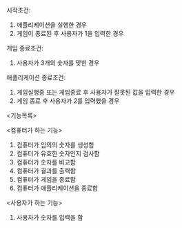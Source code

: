 시작조건:  
1. 애플리케이션을 실행한 경우
2. 게임이 종료된 후 사용자가 1을 입력한 경우

게임 종료조건:
1. 사용자가 3개의 숫자를 맞힌 경우

애플리케이션 종료조건:
1. 게임실행중 또는 게임종료 후 사용자가 잘못된 값을 입력한 경우
2. 게임 종료 후 사용자가 2를 입력했을 경우

<기능목록>

<컴퓨터가 하는 기능>
1. 컴퓨터가 임의의 숫자를 생성함
2. 컴퓨터가 유효한 숫자인지 검사함
3. 컴퓨터가 숫자를 비교함
4. 컴퓨터가 결과를 출력함
5. 컴퓨터가 게임을 종료함
6. 컴퓨터가 애플리케이션을 종료함

<사용자가 하는 기능>
1. 사용자가 숫자를 입력을 함